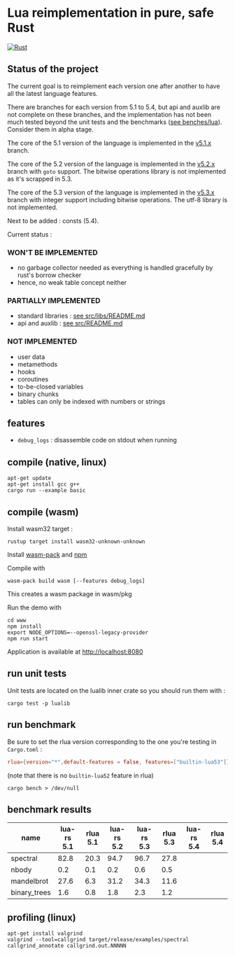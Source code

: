 # Lua reimplementation in pure, safe Rust

[![Rust](https://github.com/jice-nospam/lua-rs/actions/workflows/rust.yml/badge.svg)](https://github.com/jice-nospam/lua-rs/actions)

## Status of the project

The current goal is to reimplement each version one after another to have all the latest language features.

There are branches for each version from 5.1 to 5.4, but api and auxlib are not complete on these branches, and the implementation has not been much tested beyond the unit tests and the benchmarks ([see benches/lua](benches/lua)). Consider them in alpha stage.

The core of the 5.1 version of the language is implemented in the [v5.1.x](https://github.com/jice-nospam/lua-rs/tree/v5.1.x) branch.

The core of the 5.2 version of the language is implemented in the [v5.2.x](https://github.com/jice-nospam/lua-rs/tree/v5.2.x) branch with `goto` support. The bitwise operations library is not implemented as it's scrapped in 5.3.

The core of the 5.3 version of the language is implemented in the [v5.3.x](https://github.com/jice-nospam/lua-rs/tree/v5.3.x) branch with integer support including bitwise operations. The utf-8 library is not implemented.

Next to be added : consts (5.4).

Current status :

### WON'T BE IMPLEMENTED

- no garbage collector needed as everything is handled gracefully by rust's borrow checker
- hence, no weak table concept neither

### PARTIALLY IMPLEMENTED

- standard libraries : [see src/libs/README.md](src/libs/README.md)
- api and auxlib : [see src/README.md](src/README.md)

### NOT IMPLEMENTED

- user data
- metamethods
- hooks
- coroutines
- to-be-closed variables
- binary chunks
- tables can only be indexed with numbers or strings

## features

- `debug_logs` : disassemble code on stdout when running

## compile (native, linux)

```shell
apt-get update
apt-get install gcc g++
cargo run --example basic
```

## compile (wasm)

Install wasm32 target :

```shell
rustup target install wasm32-unknown-unknown
```

Install [wasm-pack](https://rustwasm.github.io/wasm-pack/installer/)
and [npm](https://nodejs.org/en/download)

Compile with

```shell
wasm-pack build wasm [--features debug_logs]
```

This creates a wasm package in wasm/pkg

Run the demo with

```shell
cd www
npm install
export NODE_OPTIONS=--openssl-legacy-provider
npm run start
```

Application is available at <http://localhost:8080>

## run unit tests

Unit tests are located on the lualib inner crate so you should run them with :

```shell
cargo test -p lualib
```

## run benchmark

Be sure to set the rlua version corresponding to the one you're testing in `Cargo.toml` :

```toml
rlua={version="*",default-features = false, features=["builtin-lua53"]}
```

(note that there is no `builtin-lua52` feature in rlua)

`cargo bench > /dev/null`

## benchmark results

| name         | lua-rs<br/>5.1 | rlua<br/>5.1 | lua-rs<br/>5.2 | lua-rs<br/>5.3 | rlua<br/>5.3 | lua-rs<br/>5.4 | rlua<br/>5.4 |
|--------------|----------------|--------------|----------------|----------------|--------------|----------------|--------------|
| spectral     |      82.8      |     20.3     |     94.7       |     96.7       |    27.8      |                |              |
| nbody        |       0.2      |      0.1     |      0.2       |      0.6       |     0.5      |                |              |
| mandelbrot   |      27.6      |      6.3     |     31.2       |     34.3       |    11.6      |                |              |
| binary_trees |       1.6      |      0.8     |      1.8       |      2.3       |     1.2      |                |              |

## profiling (linux)

```shell
apt-get install valgrind
valgrind --tool=callgrind target/release/examples/spectral
callgrind_annotate callgrind.out.NNNNN
```
